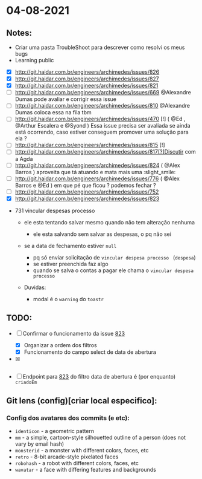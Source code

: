 # 04-08-2021

## Notes:

- Criar uma pasta TroubleShoot para descrever como resolvi os meus bugs
- Learning public

* [x] http://git.haidar.com.br/engineers/archimedes/issues/826
* [x] http://git.haidar.com.br/engineers/archimedes/issues/827
* [x] http://git.haidar.com.br/engineers/archimedes/issues/821
* [ ] http://git.haidar.com.br/engineers/archimedes/issues/669 @Alexandre Dumas pode avaliar e corrigir essa issue
* [ ] http://git.haidar.com.br/engineers/archimedes/issues/810 @Alexandre Dumas coloca essa na fila tbm
* [ ] http://git.haidar.com.br/engineers/archimedes/issues/470 [!] ( @Ed , @Arthur Escalera e @Syond ) Essa issue precisa ser avaliada se ainda está ocorrendo, caso estiver conseguem promover uma solução para ela ?
* [ ] http://git.haidar.com.br/engineers/archimedes/issues/815 [!]
* [ ] http://git.haidar.com.br/engineers/archimedes/issues/817[?]Discutir com a Agda
* [ ] http://git.haidar.com.br/engineers/archimedes/issues/824 ( @Alex Barros ) aproveita que tá atuando e mata mais uma :slight_smile:
* [ ] http://git.haidar.com.br/engineers/archimedes/issues/776 ( @Alex Barros e @Ed ) em que pé que ficou ? podemos fechar ?
* [ ] http://git.haidar.com.br/engineers/archimedes/issues/752
* [x] http://git.haidar.com.br/engineers/archimedes/issues/823

- 731 vincular despesas processo
  - ele esta tentando salvar mesmo quando não tem alteração nenhuma
    - ele esta salvando sem salvar as despesas, o pq não sei
  
  - se a data de fechamento estiver `null` 
    - pq só enviar solicitação de `vincular despesa processo ` (`despesa`) 
    - se estiver preenchida faz algo
    - quando se salva o contas a pagar ele chama o `vincular despesa processo`
  - Duvidas:
    - modal é o `warning` do `toastr`


## TODO:

* [ ] Confirmar o funcionamento da issue [823](http://git.haidar.com.br/engineers/archimedes/issues/823)
  * [x] Organizar a ordem dos filtros
  * [x] Funcionamento do campo select de data de abertura
* [x] ~~~Falar com a Agda sobre se esta pronto o endpoint do filtro de `dataAbertura` em invoice (e aproveitar para ver se as meninas testaram o sistema, falta a Angélica)~~~
* [ ] Endpoint para [823](http://git.haidar.com.br/engineers/archimedes/issues/823) do filtro data de abertura é (por enquanto) `criadoEm`





## Git lens (config)[criar local especifico]:

### Config dos avatares dos commits (e etc):
- `identicon` - a geometric pattern
- `mm` - a simple, cartoon-style silhouetted outline of a person (does not vary by email hash)
- `monsterid` - a monster with different colors, faces, etc
- `retro` - 8-bit arcade-style pixelated faces
- `robohash` - a robot with different colors, faces, etc
- `wavatar` - a face with differing features and backgrounds

